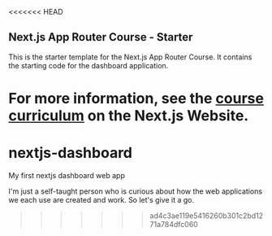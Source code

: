 <<<<<<< HEAD
## Next.js App Router Course - Starter

This is the starter template for the Next.js App Router Course. It contains the starting code for the dashboard application.

For more information, see the [course curriculum](https://nextjs.org/learn) on the Next.js Website.
=======
# nextjs-dashboard
My first nextjs dashboard web app

I'm just a self-taught person who is curious about how the web applications we each use are created and work.
So let's give it a go.
>>>>>>> ad4c3ae119e5416260b301c2bd1271a784dfc060
